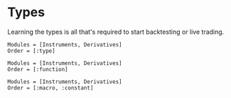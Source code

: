 # Types
Learning the types is all that's required to start backtesting or live trading.

```@autodocs
Modules = [Instruments, Derivatives]
Order = [:type]
```

```@autodocs
Modules = [Instruments, Derivatives]
Order = [:function]
```

```@autodocs
Modules = [Instruments, Derivatives]
Order = [:macro, :constant]
```
